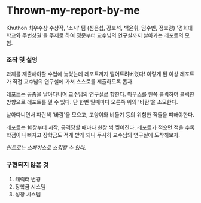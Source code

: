 # Thrown-my-report-by-me
Khuthon 최우수상 수상작, '소시' 팀 (심은섭, 강보석, 백윤휘, 임수빈, 정보광)
'경희대학교와 주변상권'을 주제로 하여 정문부터 교수님의 연구실까지 날아가는 레포트의 모험.

### 조작 및 설명
과제를 제출해야할 수업에 늦었는데 레포트까지 떨어트려버렸다!
이렇게 된 이상 레포트가 직접 교수님의 연구실에 가서 스스로를 제출하도록 돕자.

레포트는 공중을 날아다니며 교수님의 연구실로 향한다.
마우스를 왼쪽 클릭하여 클릭한 방향으로 레포트를 밀 수 있다. 단 한번 밀때마다 오른쪽 위의 '바람'을 소모한다.

날아다니면서 파란색 '바람'을 모으고, 고양이와 비둘기 등의 위험한 적들을 피해야한다.

레포트는 10장부터 시작, 공격당할 때마다 한장 씩 찢어진다. 레포트가 적으면 적을 수록 학점이 나빠지고 장학금도 적게 받게 되니 무사히 교수님의 연구실에 도착해보자.

*인트로는 스페이스로 스킵할 수 있다.*

### 구현되지 않은 것
1. 캐릭터 변경
1. 장학금 시스템
1. 성장 시스템
